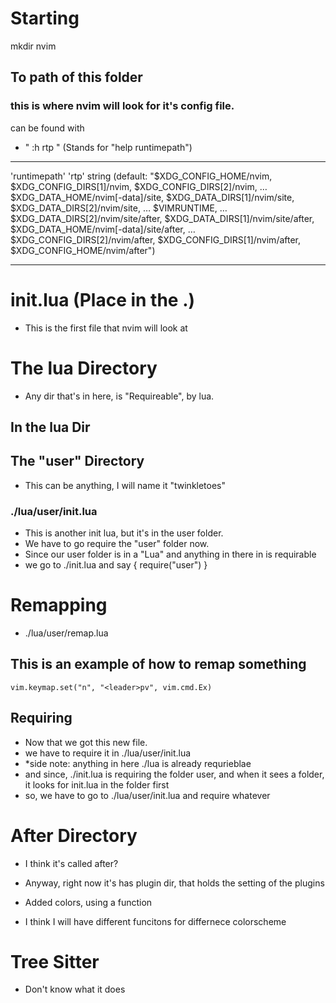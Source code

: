 # Starting

mkdir nvim

## To path of this folder
### this is where nvim will look for it's config file.
can be found with
- " :h rtp " (Stands for "help runtimepath")
------------------------------------------------------------------------------------
'runtimepath' 'rtp'	string	(default:     "$XDG_CONFIG_HOME/nvim,
					       $XDG_CONFIG_DIRS[1]/nvim,
					       $XDG_CONFIG_DIRS[2]/nvim,
					       …
					       $XDG_DATA_HOME/nvim[-data]/site,
					       $XDG_DATA_DIRS[1]/nvim/site,
					       $XDG_DATA_DIRS[2]/nvim/site,
					       …
					       $VIMRUNTIME,
					       …
					       $XDG_DATA_DIRS[2]/nvim/site/after,
					       $XDG_DATA_DIRS[1]/nvim/site/after,
					       $XDG_DATA_HOME/nvim[-data]/site/after,
					       …
					       $XDG_CONFIG_DIRS[2]/nvim/after,
					       $XDG_CONFIG_DIRS[1]/nvim/after,
					       $XDG_CONFIG_HOME/nvim/after")

------------------------------------------------------------------------------------

# init.lua (Place in the .)
- This is the first file that nvim will look at


# The lua Directory
- Any dir that's in here, is "Requireable", by lua.
## In the lua Dir

## The "user" Directory
- This can be anything, I will name it "twinkletoes"
### ./lua/user/init.lua
- This is another init lua, but it's in the user folder.
- We have to go require the "user" folder now.
- Since our user folder is in a "Lua" and anything in there in is requirable
- we go to ./init.lua and say
{ require("user") }







# Remapping
- ./lua/user/remap.lua
## This is an example of how to remap something
`vim.keymap.set("n", "<leader>pv", vim.cmd.Ex)`	
## Requiring
- Now that we got this new file. 
 - we have to require it in ./lua/user/init.lua
 - *side note: anything in here ./lua is already requrieblae
 - and since, ./init.lua is requiring the folder user, and when it sees a folder, it looks for init.lua in the folder first
 - so, we have to go to ./lua/user/init.lua and require whatever








# After Directory
- I think it's called after?
- Anyway, right now it's has plugin dir, that holds the setting of the plugins

- Added colors, using a function
- I think I will have different funcitons for differnece colorscheme


# Tree Sitter
- Don't know what it does



